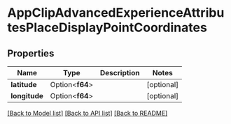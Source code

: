 # AppClipAdvancedExperienceAttributesPlaceDisplayPointCoordinates

## Properties

Name | Type | Description | Notes
------------ | ------------- | ------------- | -------------
**latitude** | Option<**f64**> |  | [optional]
**longitude** | Option<**f64**> |  | [optional]

[[Back to Model list]](../README.md#documentation-for-models) [[Back to API list]](../README.md#documentation-for-api-endpoints) [[Back to README]](../README.md)


